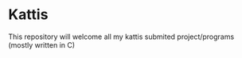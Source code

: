 # Kattis
This repository will welcome all my kattis submited project/programs (mostly written in C)
